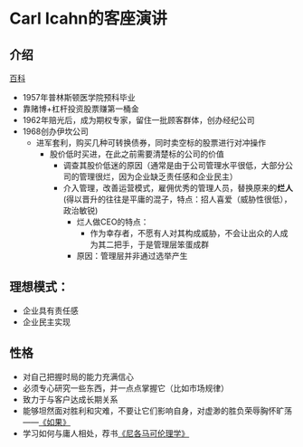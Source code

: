 # Carl Icahn的客座演讲
## 介绍
[百科](https://wiki.mbalib.com/wiki/卡尔·伊坎)

- 1957年普林斯顿医学院预科毕业
- 靠赌博+杠杆投资股票赚第一桶金
- 1962年赔光后，成为期权专家，留住一批顾客群体，创办经纪公司
- 1968创办伊坎公司
	- 进军套利，购买几种可转换债券，同时卖空标的股票进行对冲操作
		- 股价低时买进，在此之前需要清楚标的公司的价值
			- 调查其股价低迷的原因（通常是由于公司管理水平很低，大部分公司的管理很烂，因为企业缺乏责任感和企业民主）
			- 介入管理，改善运营模式，雇佣优秀的管理人员，替换原来的**烂人**(得以晋升的往往是平庸的混子，特点：招人喜爱（威胁性很低），政治敏锐)
				- 烂人做CEO的特点：
					- 作为幸存者，不愿有人对其构成威胁，不会让出众的人成为其二把手，于是管理层笨蛋成群
				- 原因：管理层并非通过选举产生  
## 理想模式：
- 企业具有责任感
- 企业民主实现
## 性格
- 对自己把握时局的能力充满信心
- 必须专心研究一些东西，并一点点掌握它（比如市场规律）
- 致力于与客户达成长期关系
- 能够坦然面对胜利和灾难，不要让它们影响自身，对虚渺的胜负荣辱胸怀旷荡——[《如果》](https://www.douban.com/group/topic/8119261/)
- 学习如何与庸人相处，荐书[《尼各马可伦理学》](https://book.douban.com/subject/1051943/)
